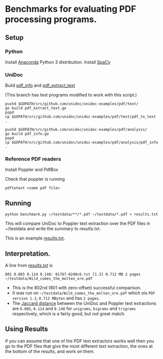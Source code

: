 # Benchmarks for evaluating PDF processing programs.

## Setup

### Python
Install [Anaconda](https://www.anaconda.com/download/#macos) Python 3 distribution.
Install [SpaCy](https://spacy.io/usage/)

### UniDoc
Build [pdf_info](https://github.com/peterwilliams97/unidoc-examples/blob/benchmark/pdf/analysis/pdf_info.go) and [pdf_extract_text](https://github.com/peterwilliams97/unidoc-examples/blob/benchmark/pdf/text/pdf_extract_text.go)

(This branch has test programs modified to work with this script.)

	pushd $GOPATH/src/github.com/unidoc/unidoc-examples/pdf/text/
	go build pdf_extract_text.go
	popd
	cp $GOPATH/src/github.com/unidoc/unidoc-examples/pdf/text/pdf_to_text .

	pushd $GOPATH/src/github.com/unidoc/unidoc-examples/pdf/analysis/
	go build pdf_info.go
	popd
	cp $GOPATH/src/github.com/unidoc/unidoc-examples/pdf/analysis/pdf_info .


### Reference PDF readers
Install Poppler and PdfBox

Check that poppler is running

	pdftotext <some pdf file>


## Running
	python benchmark.py ~/testdata/**/*.pdf ~/testdata/*.pdf > results.txt

This will compare UniDoc to Poppler text extraction over the PDF files in ~/testdata and write the
summary to results.txt.

This is an example [results.txt](results.txt).

## Interpretation.

A line from [results.txt](results.txt) is

	801 0.085 0.114 0.148: 01767-0240c6.txt [1.3] 0.712 MB 2 pages ~/testdata/Wild_comes_the_molten_ore.pdf

* This is the 802nd (801 with zero-offset) successful comparison.
* It was run on `~/testdata/Wild_comes_the_molten_ore.pdf` which ois `PDF version 1.3`, `0.712 MBytes` and has `2 pages`.
* The [Jaccard distance](https://en.wikipedia.org/wiki/Jaccard_index) between the UniDoc and Poppler text extractions are `0.085`, `0.114` and `0.148` for `unigrams`, `bigrams` and `trigrams` respectively, which is a fairly good, but not great match.

## Using Results
If you can assume that one of the PDF text extractors works well then you go to the PDF files that give the most different text extraction, the ones at the bottom of the results, and work on them.

